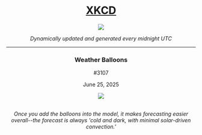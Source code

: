 
<h1 align="center"><a href="https://xkcd.com">XKCD</a></h1>
<div align="center">
    <img src="https://img.shields.io/github/last-commit/ShashashankThakur/XKCD?label=last%20updated" />
</div>

<p align="center"><i>Dynamically updated and generated every midnight UTC</i></p>
<hr>
<div align="center">
    <h3><strong>Weather Balloons</strong></h3>
    <p>#3107</p>
    <p>June 25, 2025</p>
    <img src="https://imgs.xkcd.com/comics/weather_balloons.png">
    <br></br>
    <p><i>Once you add the balloons into the model, it makes forecasting easier overall--the forecast is always 'cold and dark, with minimal solar-driven convection.'</i></p>
</div>
